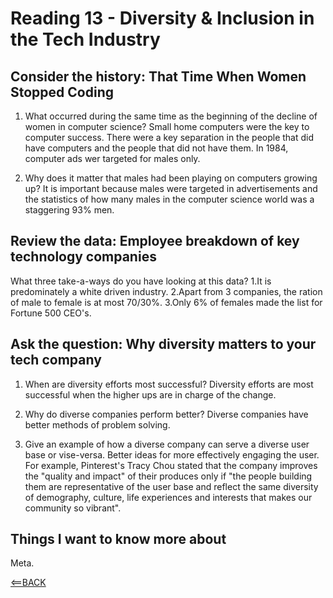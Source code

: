 # Reading 13 - Diversity & Inclusion in the Tech Industry

## Consider the history: That Time When Women Stopped Coding

1. What occurred during the same time as the beginning of the decline of women in computer science?
  Small home computers were the key to computer success. There were a key separation in the people that did have computers and the people that did not have them. In 1984, computer ads wer targeted for males only.

2. Why does it matter that males had been playing on computers growing up?
  It is important because males were targeted in advertisements and the statistics of how many males in the computer science world was a staggering 93% men.

## Review the data: Employee breakdown of key technology companies

What three take-a-ways do you have looking at this data?
  1.It is predominately a white driven industry.
  2.Apart from 3 companies, the ration of male to female is at most 70/30%.
  3.Only 6% of females made the list for Fortune 500 CEO's.

## Ask the question: Why diversity matters to your tech company

1. When are diversity efforts most successful?
  Diversity efforts are most successful when the higher ups are in charge of the change.

2. Why do diverse companies perform better?
  Diverse companies have better methods of problem solving.

3. Give an example of how a diverse company can serve a diverse user base or vise-versa.
  Better ideas for more effectively engaging the user. For example, Pinterest's Tracy Chou stated that the company improves the "quality and impact" of their produces only if "the people building them are representative of the user base and reflect the same diversity of demography, culture, life experiences and interests that makes our community so vibrant".

## Things I want to know more about

Meta.

[<==BACK](README.md)
